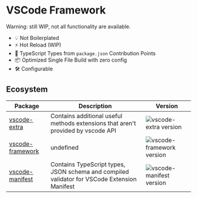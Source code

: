 # VSCode Framework

Warning: still WIP, not all functionality are available.

- 💡 Not Boilerplated
- ⚡️ Hot Reload (WIP)
- 🔑 TypeScript Types from `package.json` Contribution Points
- 📦 Optimized Single File Build with zero config
- 🛠️ Configurable



## Ecosystem
| Package | Description | Version |
| --- | --- | --- |
| [vscode-extra](https://github.com/zardoy/vscode-framework/tree/main/packages/vscode-extra) | Contains additional useful methods extensions that aren't provided by vscode API | ![vscode-extra version](https://img.shields.io/npm/v/vscode-extra.svg?label=%20) |
| [vscode-framework](https://github.com/zardoy/vscode-framework/tree/main/packages/vscode-framework) | undefined | ![vscode-framework version](https://img.shields.io/npm/v/vscode-framework.svg?label=%20) |
| [vscode-manifest](https://github.com/zardoy/vscode-framework/tree/main/packages/vscode-manifest) | Contains TypeScript types, JSON schema and compiled validator for VSCode Extension Manifest | ![vscode-manifest version](https://img.shields.io/npm/v/vscode-manifest.svg?label=%20) |
    